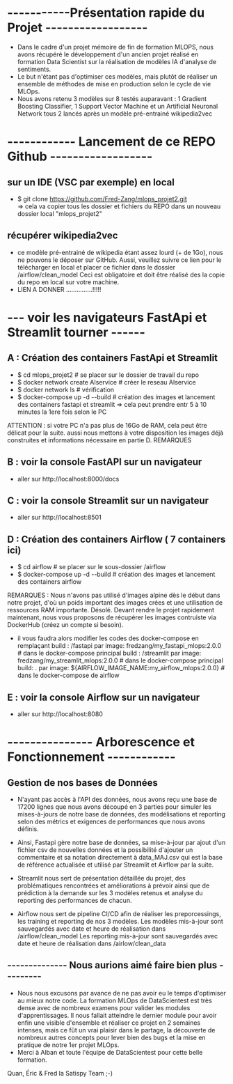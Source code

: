 # -----------Présentation rapide du Projet ------------------

- Dans le cadre d'un projet mémoire de fin de formation MLOPS, nous avons récupéré le développement
d'un ancien projet réalisé en formation Data Scientist sur la réalisation de modèles IA d'analyse de 
sentiments.
- Le but n'étant pas d'optimiser ces modèles, mais plutôt de réaliser un ensemble de méthodes de mise 
en production selon le cycle de vie MLOps.
- Nous avons retenu 3 modèles sur 8 testés auparavant : 1 Gradient Boosting Classifier, 1 Support Vector Machine
 et un Artificial Neuronal Network tous 2 lancés après un modèle pré-entrainé wikipedia2vec


# ------------ Lancement de ce REPO Github ------------------ 

## sur un IDE (VSC par exemple) en local
 - $ git clone https://github.com/Fred-Zang/mlops_projet2.git  
    => cela va copier tous les dossier et fichiers du REPO dans un nouveau dossier local "mlops_projet2"

## récupérer wikipedia2vec
- ce modèle pré-entrainé de wikipedia étant assez lourd (+ de 1Go), nous ne pouvons le déposer sur GitHub.
Aussi, veuillez suivre ce lien pour le télécharger en local et placer ce fichier dans le dossier /airflow/clean_model
Ceci est obligatoire et doit être réalisé des la copie du repo en local sur votre machine.
- LIEN A DONNER ...............!!!!!

# --- voir les navigateurs FastApi et Streamlit tourner ------ 
## A : Création des containers FastApi et Streamlit
 - $ cd mlops_projet2  # se placer sur le dossier de travail du repo
 - $ docker network create AIservice  # créer le reseau AIservice
 - $ docker network ls   # vérification
 - $ docker-compose up -d --build  # création des images et lancement des containers fastapi et streamlit
    => cela peut prendre entr 5 à 10 minutes la 1ere fois selon le PC

ATTENTION : si votre PC n'a pas plus de 16Go de RAM, cela peut être délicat pour la suite.
aussi nous mettons à votre disposition les images déjà construites et informations nécessaire en partie D. REMARQUES

## B : voir la console FastAPI sur un navigateur
- aller sur http://localhost:8000/docs

## C :  voir la console Streamlit sur un navigateur
- aller sur http://localhost:8501

## D : Création des containers Airflow ( 7 containers ici)
- $ cd airflow   # se placer sur le sous-dossier /airflow
- $ docker-compose up -d --build  # création des images et lancement des containers airflow

REMARQUES : Nous n'avons pas utilisé d'images alpine dès le début dans notre projet, d'où un poids important des images crées
et une utilisation de ressources RAM importante. Désolé. Devant rendre le projet rapidement maintenant, nous vous proposons de
récupérer les images contruiste via DockerHub (créez un compte si besoin).

- il vous faudra alors modifier les codes des docker-compose en remplaçant 
build : /fastapi    par    image: fredzang/my_fastapi_mlops:2.0.0     # dans le docker-compose principal
build : /streamlit  par    image: fredzang/my_streamlit_mlops:2.0.0   # dans le docker-compose principal
build: .   par   image: ${AIRFLOW_IMAGE_NAME:my_airflow_mlops:2.0.0}  # dans le docker-compose de airflow

## E : voir la console Airflow sur un navigateur
- aller sur http://localhost:8080

# --------------- Arborescence et Fonctionnement ------------

## Gestion de nos bases de Données
- N'ayant pas accès à l'API des données, nous avons reçu une base de 17200 lignes que nous avons découpé en 3 parties
pour simuler les mises-à-jours de notre base de données, des modélisations et reporting selon des métrics et exigences
de performances que nous avons définis.

- Ainsi, Fastapi gère notre base de données, sa mise-à-jour par ajout d'un fichier csv de nouvelles données
et la possibilité d'ajouter un commentaire et sa notation directement à data_MAJ.csv qui est la base de référence
actualisée et utilisé par Streamlit et Airflow par la suite.

- Streamlit nous sert de présentation détaillée du projet, des problématiques rencontrées et améliorations à prévoir
ainsi que de prédiction à la demande sur les 3 modèles retenus et analyse du reporting des performances de chacun.

- Airflow nous sert de pipeline CI/CD afin de réaliser les preporcessings, les training et reporting de nos 3 modèles.
Les modèles mis-à-jour sont sauvegardés avec date et heure de réalisation dans /airflow/clean_model
Les reporting mis-à-jour sont sauvegardés avec date et heure de réalisation dans /airlow/clean_data

## -------------- Nous aurions aimé faire bien plus ---------
- Nous nous excusons par avance de ne pas avoir eu le temps d'optimiser au mieux notre code.
La formation MLOps de DataScientest est très dense avec de nombreux examens pour valider les modules d'apprentissages.
Il nous fallait atteindre le dernier module pour avoir enfin une visible d'ensemble et réaliser ce projet en 2 semaines
intenses, mais ce fût un vrai plaisir dans le partage, la découverte de nombreux autres concepts pour lever bien des bugs
et la mise en pratique de notre 1er projet MLOps.
- Merci à Alban et toute l'équipe de DataScientest pour cette belle formation.

Quan, Éric & Fred la Satispy Team ;-)
